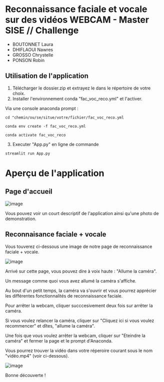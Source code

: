# Reconnaissance faciale et vocale sur des vidéos WEBCAM - Master SISE // Challenge 

* BOUTONNET Laura
* DHIFLAOUI Nawres
* GROSSO Chrystelle
* PONSON Robin

## Utilisation de l'application

1. Télécharger le dossier.zip et extrayez le dans le répertoire de votre choix. 
2. Installer l'environnement conda "fac_voc_reco.yml" et l'activer.

Via une console anaconda prompt :
```
cd "chemin/ou/se/situe/votre/fichier/fac_voc_reco.yml

conda env create -f fac_voc_reco.yml 

conda activate fac_voc_reco
```

3. Executer  "App.py" en ligne de commande
```
streamlit run App.py
```

# Aperçu de l'application

## Page d'accueil 

![image](https://user-images.githubusercontent.com/83652394/224171278-fab90270-ca39-4225-b8cb-7d5b209b8d04.png)

Vous pouvez voir un court descriptif de l'application ainsi qu'une photo de demonstration.

## Reconnaisance faciale + vocale 

Vous touverez ci-dessous une image de notre page de reconnaissance faciale + vocale. 

![image](https://user-images.githubusercontent.com/83652394/224178169-042e8ce7-033e-4693-8550-38d7c4773ccf.png) 

Arrivé sur cette page, vous pouvez dire à voix haute : "Allume la caméra". 

Un message comme quoi vous avez allumé la caméra s'affiche. 

Au bout d'un petit temps, la caméra va s'ouvrir et vous pourrez apprécier les différentes fonctionnalités de reconnaissance faciale.

Pour arrêter la webcam, cliquer succcesivement deux fois sur arrêter la caméra.

Si vous voulez relancer la caméra, cliquer sur "Cliquez ici si vous voulez recommencer" et dîtes, "allume la caméra". 

Une fois que vous voulez arrêter la webcam, cliquer sur "Eteindre la caméra" et fermer la page et le prompt d'Anaconda. 

Vous pourrez trouver la vidéo dans votre réperoire courant sous le nom "vidéo.mp4" (voir ci-dessous).

![image](https://user-images.githubusercontent.com/83652394/224183211-f66a2155-e86b-4d67-8943-a9aeba3d838b.png)

Bonne découverte !






